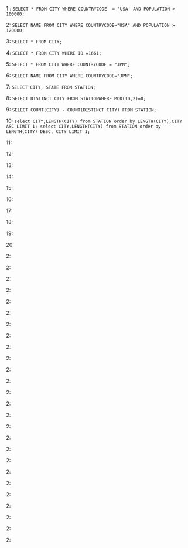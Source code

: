 1 : ```SELECT * FROM CITY WHERE COUNTRYCODE  = 'USA' AND POPULATION > 100000;```

2: ```SELECT NAME FROM CITY WHERE COUNTRYCODE="USA" AND POPULATION > 120000;```

3: ```SELECT * FROM CITY;```

4: ```SELECT * FROM CITY WHERE ID =1661;```

5: ```SELECT * FROM CITY WHERE COUNTRYCODE = "JPN";```

6: ```SELECT NAME FROM CITY WHERE COUNTRYCODE="JPN";```

7: ```SELECT CITY, STATE FROM STATION;```

8: ```SELECT DISTINCT CITY FROM STATIONWHERE MOD(ID,2)=0;```

9: ```SELECT COUNT(CITY) - COUNT(DISTINCT CITY) FROM STATION;```

10: ```select CITY,LENGTH(CITY) from STATION order by LENGTH(CITY),CITY ASC LIMIT 1;
       select CITY,LENGTH(CITY) from STATION order by LENGTH(CITY) DESC, CITY LIMIT 1;```

11: ``` ```

12: ``` ```

13: ``` ```

14: ``` ```

15: ``` ```

16: ``` ```

17: ``` ```

18: ``` ```

19: ``` ```

20: ``` ```

2: ``` ```

2: ``` ```

2: ``` ```

2: ``` ```

2: ``` ```

2: ``` ```

2: ``` ```

2: ``` ```

2: ``` ```

2: ``` ```

2: ``` ```

2: ``` ```

2: ``` ```

2: ``` ```

2: ``` ```

2: ``` ```

2: ``` ```

2: ``` ```

2: ``` ```

2: ``` ```

2: ``` ```

2: ``` ```

2: ``` ```

2: ``` ```

2: ``` ```

2: ``` ```
